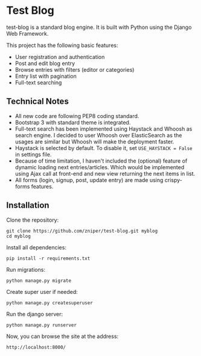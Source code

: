 

# Test Blog

test-blog is a standard blog engine. It is built with Python using the Django Web Framework.

This project has the following basic features:

* User registration and authentication 
* Post and edit blog entry
* Browse entries with filters (editor or categories)
* Entry list with pagination
* Full-text searching

## Technical Notes

* All new code are following PEP8 coding standard.
* Bootstrap 3 with standard theme is integrated.
* Full-text search has been implemented using Haystack and Whoosh as search engine. I decided to user Whoosh over ElasticSearch as the usages are similar but Whoosh will make the deployment faster.
* Haystack is selected by default. To disable it, set `USE_HAYSTACK = False` in settings file.
* Because of time limitation, I haven't included the (optional) feature of dynamic loading next entries/articles. Which would be implemented using Ajax call at front-end and new view returning the next items in list.
* All forms (login, signup, post, update entry) are made using crispy-forms features.

## Installation

Clone the repository:

    git clone https://github.com/zniper/test-blog.git myblog
    cd myblog

Install all dependencies:

    pip install -r requirements.txt

Run migrations:

    python manage.py migrate
    
Create super user if needed:

    python manage.py createsuperuser

Run the django server:

    python manage.py runserver
    
Now, you can browse the site at the address:

    http://localhost:8000/
